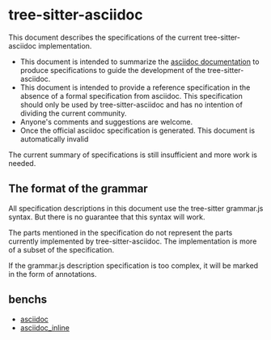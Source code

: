 # tree-sitter-asciidoc

This document describes the specifications of the current tree-sitter-asciidoc implementation.

- This document is intended to summarize the [asciidoc documentation](https://docs.asciidoctor.org/asciidoc/latest/) to produce specifications to guide the development of the tree-sitter-asciidoc.
- This document is intended to provide a reference specification in the absence of a formal specification from asciidoc. This specification should only be used by tree-sitter-asciidoc and has no intention of dividing the current community.
- Anyone's comments and suggestions are welcome.
- Once the official asciidoc specification is generated. This document is automatically invalid

The current summary of specifications is still insufficient and more work is needed.

## The format of the grammar

All specification descriptions in this document use the tree-sitter grammar.js syntax. But there is no guarantee that this syntax will work.

The parts mentioned in the specification do not represent the parts currently implemented by tree-sitter-asciidoc. The implementation is more of a subset of the specification.

If the grammar.js description specification is too complex, it will be marked in the form of annotations.

## benchs

- [asciidoc](./bench_tree-sitter-asciidoc/report)
- [asciidoc_inline](./bench_tree-sitter-asciidoc_inline/report)

